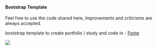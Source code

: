#### Bootstrap Template

Feel free to use the code shared here, improvements and criticisms are always accepted.

bootstrap template to create portfolio / study and code in - [Fonte](https://startbootstrap.com/theme/freelancer)

<img src="bootstrap.png"/>
